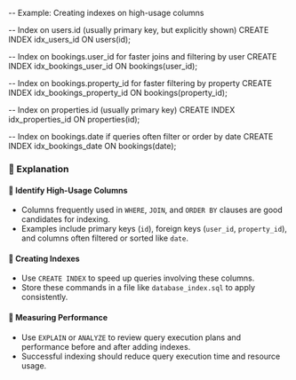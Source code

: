 -- Example: Creating indexes on high-usage columns

-- Index on users.id (usually primary key, but explicitly shown)
CREATE INDEX idx_users_id ON users(id);

-- Index on bookings.user_id for faster joins and filtering by user
CREATE INDEX idx_bookings_user_id ON bookings(user_id);

-- Index on bookings.property_id for faster filtering by property
CREATE INDEX idx_bookings_property_id ON bookings(property_id);

-- Index on properties.id (usually primary key)
CREATE INDEX idx_properties_id ON properties(id);

-- Index on bookings.date if queries often filter or order by date
CREATE INDEX idx_bookings_date ON bookings(date);

### 🧠 Explanation

#### 🔹 Identify High-Usage Columns

- Columns frequently used in `WHERE`, `JOIN`, and `ORDER BY` clauses are good candidates for indexing.
- Examples include primary keys (`id`), foreign keys (`user_id`, `property_id`), and columns often filtered or sorted like `date`.

#### 🔹 Creating Indexes

- Use `CREATE INDEX` to speed up queries involving these columns.
- Store these commands in a file like `database_index.sql` to apply consistently.

#### 🔹 Measuring Performance

- Use `EXPLAIN` or `ANALYZE` to review query execution plans and performance before and after adding indexes.
- Successful indexing should reduce query execution time and resource usage.
